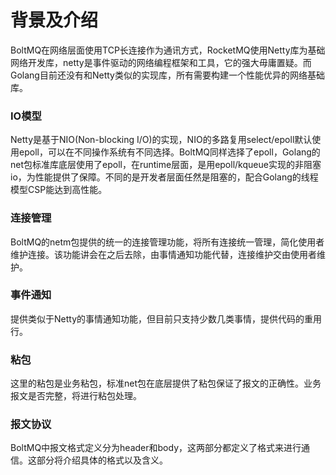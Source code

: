 # 背景及介绍

BoltMQ在网络层面使用TCP长连接作为通讯方式，RocketMQ使用Netty库为基础网络开发库，netty是事件驱动的网络编程框架和工具，它的强大毋庸置疑。而Golang目前还没有和Netty类似的实现库，所有需要构建一个性能优异的网络基础库。

### IO模型
Netty是基于NIO(Non-blocking I/O)的实现，NIO的多路复用select/epoll默认使用epoll，可以在不同操作系统有不同选择。BoltMQ同样选择了epoll，Golang的net包标准库底层使用了epoll，在runtime层面，是用epoll/kqueue实现的非阻塞io，为性能提供了保障。不同的是开发者层面任然是阻塞的，配合Golang的线程模型CSP能达到高性能。

### 连接管理
BoltMQ的netm包提供的统一的连接管理功能，将所有连接统一管理，简化使用者维护连接。该功能讲会在之后去除，由事情通知功能代替，连接维护交由使用者维护。

### 事件通知
提供类似于Netty的事情通知功能，但目前只支持少数几类事情，提供代码的重用行。

### 粘包
这里的粘包是业务粘包，标准net包在底层提供了粘包保证了报文的正确性。业务报文是否完整，将进行粘包处理。

### 报文协议
BoltMQ中报文格式定义分为header和body，这两部分都定义了格式来进行通信。这部分将介绍具体的格式以及含义。
